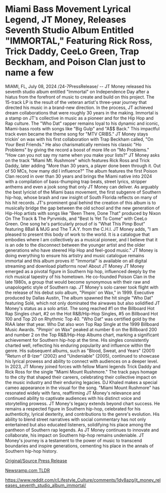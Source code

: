 # Miami Bass Movement Lyrical Legend, JT Money, Releases Seventh Studio Album Entitled "IMMORTAL," Featuring Rick Ross, Trick Daddy, CeeLo Green, Trap Beckham, and Poison Clan just to name a few

MIAMI, FL, July 08, 2024 /24-7PressRelease/ -- JT Money released his seventh studio album entitled "Immortal" on Independence Day after a hiatus from the forefront of music to create and build on this project. The 15-track LP is the result of the veteran artist's three-year journey that directed his music in a brand-new direction. In the process, JT achieved dream collaborations that were roughly 30 years in the making. Immortal is a stamp on JT's collective in music as a pioneer and for the Hip Hop and Rap culture.   The "Who Dat" rapper remains loyal to his dynamic and iconic, Miami-bass roots with songs like "Big Gulp" and "A$$ Back." This impactful track even became the theme song for "MTV CRIBS." JT Money stays trickin' on wax with his first collaboration with Trap Beckham called, "On Your Best Friends." He also charismatically remixes his classic "Ho Problems" by giving the record a boost of more life on "Mo Problems."   "How can you not say my name when you make your lists?" JT Money asks on the track "Miami Mt. Rushmore" which features Rick Ross and Trick Daddy, later adding "More than 30 years, a player done been through it. Out of 50 MCs, how many did I influence?"  The album features the first Poison Clan record in over than 30 years and brings the Miami native into 2024 with a compilation of bass-thumping trap beats, street lyrics, stripper anthems and even a jook song that only JT Money can deliver. As arguably the best lyricist of the Miami bass movement, the first subgenre of Southern hip-hop, whose brash and raw insight of South Florida reflects on many of his hit records.  JT's prominent goal behind the creation of this album is to musically bridge the gap between the old school and the new generation of Hip-Hop artists with songs like "Been There, Done That" produced by Nixon On The Track & The Pyrvmids, and "Best Is Yet To Come" with CeeLo Green. One song he's particularly proud of is "What This Pimp Bout" featuring 8Ball & MJG and The T.A.Y. from the C.H.I. 	  JT Money adds, "I am pleased to present this body of work to the world. It is a catalogue that embodies where I am collectively as a musical pioneer, and I believe that it is an ode to the disconnect between the younger artist and the older generations who have steered Hip Hop and feel-good music."  JT Money is doing everything to ensure his artistry and music catalogue remains immortal and this album proves it!  "Immortal" is available on all digital streaming and download platforms now!  About JT Money  JT Money emerged as a pivotal figure in Southern hip hop, influenced deeply by the rich musical tapestry of his hometown. He co-founded Poison Clan in the late 1980s, a group that would become synonymous with their raw and unapologetic style of Southern rap.   JT Money's solo career took flight with the release of his debut solo album, "Pimpin' on Wax," in 1999. Executive produced by Dallas Austin, The album spawned the hit single "Who Dat" featuring Solé, which not only dominated the airwaves but also solidified JT Money's status as a solo artist. The song reached #1 on the Billboard Hot Rap Singles chart, #2 on the Hot R&B/Hip-Hop Singles, #5 on Billboard Hot 100 and Top 20 on Rhythmic Top 40. "Who Dat" was certified gold by the RIAA later that year. Who Dat also won Top Rap Single at the 1999 Billboard Music Awards. "Pimpin' on Wax" peaked at number 6 on the Billboard 200 and number 2 on the Top R&B/Hip-Hop Albums chart, marking a significant achievement for Southern hip-hop at the time. His singles consistently charted well, reflecting his enduring popularity and influence within the genre. His subsequent albums, such as "Blood, Sweat, and Years" (2001) "Return of B-Izer" (2002) and "Undeniable" (2005), continued to showcase his lyrical prowess and ability to connect with audiences on a deeper level.   In 2023, JT Money joined forces with fellow Miami legends Trick Daddy and Rick Ross for the single "Miami Mount Rushmore." The track pays homage to the city that shaped their careers, celebrating their collective impact on the music industry and their enduring legacies. DJ Khaled makes a special cameo appearance in the visual for the song. "Miami Mount Rushmore" has resonated widely with fans, reaffirming JT Money's relevance and continued ability to captivate audiences with his distinct voice and storytelling prowess. JT Money's legacy extends beyond chart success. He remains a respected figure in Southern hip-hop, celebrated for his authenticity, lyrical dexterity, and contributions to the genre's evolution. His ability to blend street narratives with social commentary has not only entertained but also educated listeners, solidifying his place among the pantheon of Southern rap legends. As JT Money continues to innovate and collaborate, his impact on Southern hip-hop remains undeniable. JT Money's journey is a testament to the power of music to transcend boundaries and inspire generations, cementing his place in the annals of Southern hip-hop history. 

[Original/Source Press Release](https://www.24-7pressrelease.com/press-release/512308/miami-bass-movement-lyrical-legend-jt-money-releases-seventh-studio-album-entitled-immortal-featuring-rick-ross-trick-daddy-ceelo-green-trap-beckham-and-poison-clan-just-to-name-a-few)
                    

[Newsramp.com TLDR](None) 

https://www.reddit.com/r/Lifestyle_Culture/comments/1dy8azg/jt_money_releases_seventh_studio_album_immortal/